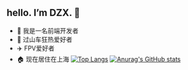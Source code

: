 ## hello. I’m DZX.  👋
* 👀 我是一名前端开发者 
* 🎢 过山车狂热爱好者 
* ✈️  FPV爱好者 
* 🏠 现在居住在上海
 [![Top Langs](https://github-readme-stats.vercel.app/api/top-langs/?username=SK-Luffa&layout=compact&theme=radical)](https://github.com/anuraghazra/github-readme-stats)
 [![Anurag's GitHub stats](https://github-readme-stats.vercel.app/api?username=SK-Luffa&theme=radical)](https://github.com/anuraghazra/github-readme-stats)

